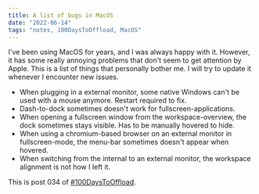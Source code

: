 ```yaml
---
title: A list of bugs in MacOS
date: "2022-06-14"
tags: "notes, 100DaysToOffload, MacOS"
---
```


I've been using MacOS for years, and I was always happy with it. However, it
has some really annoying problems that don't seem to get attention by Apple.
This is a list of things that personally bother me. I will try to update it
whenever I encounter new issues.

* When plugging in a external monitor, some native Windows can't be used with a
  mouse anymore. Restart required to fix.
* Dash-to-dock sometimes doesn't work for fullscreen-applications.
* When opening a fullscreen window from the workspace-overview, the dock
  sometimes stays visible. Has to be manually hovered to hide.
* When using a chromium-based browser on an external monitor in
  fullscreen-mode, the menu-bar sometimes doesn't appear when hovered.
* When switching from the internal to an external monitor, the workspace
  alignment is not how I left it.

This is post 034 of [#100DaysToOffload](https://100daystooffload.com/).
